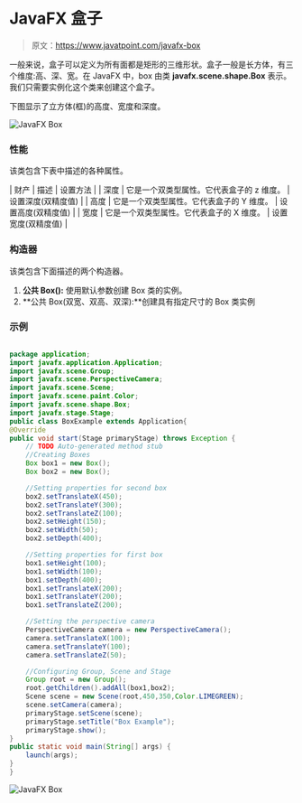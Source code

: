 # JavaFX 盒子

> 原文：<https://www.javatpoint.com/javafx-box>

一般来说，盒子可以定义为所有面都是矩形的三维形状。盒子一般是长方体，有三个维度:高、深、宽。在 JavaFX 中，box 由类 **javafx.scene.shape.Box** 表示。我们只需要实例化这个类来创建这个盒子。

下图显示了立方体(框)的高度、宽度和深度。

![JavaFX Box](../img/d774275626084629f083c5cac196cea3.png)

### 性能

该类包含下表中描述的各种属性。

| 财产 | 描述 | 设置方法 |
| 深度 | 它是一个双类型属性。它代表盒子的 z 维度。 | 设置深度(双精度值) |
| 高度 | 它是一个双类型属性。它代表盒子的 Y 维度。 | 设置高度(双精度值) |
| 宽度 | 它是一个双类型属性。它代表盒子的 X 维度。 | 设置宽度(双精度值) |

### 构造器

该类包含下面描述的两个构造器。

1.  **公共 Box():** 使用默认参数创建 Box 类的实例。
2.  **公共 Box(双宽、双高、双深):**创建具有指定尺寸的 Box 类实例

### 示例

```java

package application;
import javafx.application.Application;
import javafx.scene.Group;
import javafx.scene.PerspectiveCamera;
import javafx.scene.Scene;
import javafx.scene.paint.Color;
import javafx.scene.shape.Box;
import javafx.stage.Stage;
public class BoxExample extends Application{
@Override
public void start(Stage primaryStage) throws Exception {
	// TODO Auto-generated method stub
	//Creating Boxes 
	Box box1 = new Box();
	Box box2 = new Box();

	//Setting properties for second box 
	box2.setTranslateX(450);
	box2.setTranslateY(300);
	box2.setTranslateZ(100);
	box2.setHeight(150);
	box2.setWidth(50);
	box2.setDepth(400);

	//Setting properties for first box
	box1.setHeight(100);
	box1.setWidth(100);
	box1.setDepth(400);
	box1.setTranslateX(200);
	box1.setTranslateY(200);
	box1.setTranslateZ(200);

	//Setting the perspective camera
	PerspectiveCamera camera = new PerspectiveCamera();
	camera.setTranslateX(100);
	camera.setTranslateY(100);
	camera.setTranslateZ(50);

	//Configuring Group, Scene and Stage
	Group root = new Group();
	root.getChildren().addAll(box1,box2);
	Scene scene = new Scene(root,450,350,Color.LIMEGREEN);
	scene.setCamera(camera);
	primaryStage.setScene(scene);
	primaryStage.setTitle("Box Example");
	primaryStage.show();
}
public static void main(String[] args) {
	launch(args);
}
}

```

![JavaFX Box](../img/46fb9d7af9b68f97e095504559e62507.png)